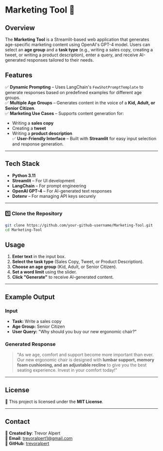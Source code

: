 # **Marketing Tool** 📢

## **Overview**
The **Marketing Tool** is a Streamlit-based web application that generates age-specific marketing content using OpenAI's GPT-4 model. Users can select an **age group** and a **task type** (e.g., writing a sales copy, creating a tweet, or writing a product description), enter a query, and receive AI-generated responses tailored to their needs.

## **Features**
✅ **Dynamic Prompting** – Uses LangChain's `FewShotPromptTemplate` to generate responses based on predefined examples for different age groups.  
✅ **Multiple Age Groups** – Generates content in the voice of a **Kid, Adult, or Senior Citizen**.  
✅ **Marketing Use Cases** – Supports content generation for:
   - Writing a **sales copy**
   - Creating a **tweet**
   - Writing a **product description**  
✅ **User-Friendly Interface** – Built with **Streamlit** for easy input selection and response generation.  

---

## **Tech Stack**
- **Python 3.11**  
- **Streamlit** – For UI development  
- **LangChain** – For prompt engineering  
- **OpenAI GPT-4** – For AI-generated text responses  
- **Dotenv** – For managing API keys securely  

---
### **1️⃣ Clone the Repository**
```sh
git clone https://github.com/your-github-username/Marketing-Tool.git
cd Marketing-Tool
```

## **Usage**
1. **Enter text** in the input box.
2. **Select the task type** (Sales Copy, Tweet, or Product Description).
3. **Choose an age group** (Kid, Adult, or Senior Citizen).
4. **Set a word limit** using the slider.
5. **Click "Generate"** to receive AI-generated content.

---

## **Example Output**
### **Input**
- **Task:** Write a sales copy  
- **Age Group:** Senior Citizen  
- **User Query:** "Why should you buy our new ergonomic chair?"

### **Generated Response**
> "As we age, comfort and support become more important than ever. Our new ergonomic chair is designed with **lumbar support, memory foam cushioning, and an adjustable recline** to give you the best seating experience. Invest in your comfort today!"

---

## **License**
📜 This project is licensed under the **MIT License**.

---

## **Contact**
👤 **Created by**: Trevor Alpert  
📧 **Email**: trevoralpert1@gmail.com  
🔗 **GitHub**: [trevoralpert](https://github.com/trevoralpert)  
